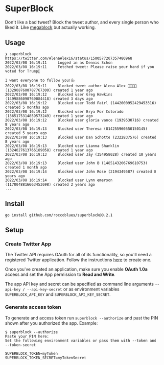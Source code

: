 # SuperBlock

Don't like a bad tweet? Block the tweet author, and every single person who liked it. Like [megablock](https://megablock.xyz/) but actually working.

## Usage

```
❯ superblock https://twitter.com/AlenaAlex16/status/1500577207357480968
2022/03/08 16:19:11 	Logged in as Dennis Schön
2022/03/08 16:19:11 	Fetched tweet: Please raise your hand if you voted for Trump🤚

I want everyone to follow you!👍
2022/03/08 16:19:11 	Blocked tweet author Alena Alex 👍🏽🇺🇸 (1329087600787767300) created 1 year ago
2022/03/08 16:19:12 	Blocked user Greg Hawkins (1499886090769084418) created 3 days ago
2022/03/08 16:19:12 	Blocked user Todd Fairl (1442000952429453316) created 5 months ago
2022/03/08 16:19:12 	Blocked user Brya For Colorado (1365175314859573249) created 1 year ago
2022/03/08 16:19:12 	Blocked user gloria vance (1939530716) created 8 years ago
2022/03/08 16:19:13 	Blocked user Theresa (814255960550150145) created 5 years ago
2022/03/08 16:19:13 	Blocked user Dan Schotte (2322837576) created 8 years ago
2022/03/08 16:19:13 	Blocked user Lianna Shanklin (1324027613766189058) created 1 year ago
2022/03/08 16:19:13 	Blocked user Jay (354958028) created 10 years ago
2022/03/08 16:19:13 	Blocked user John B (1485143206769610753) created 1 month ago
2022/03/08 16:19:14 	Blocked user John Rose (2194349587) created 8 years ago
2022/03/08 16:19:14 	Blocked user Lynn emerson (1170048816663453698) created 2 years ago
...
```

## Install

`go install github.com/roccoblues/superblock@0.2.1`

## Setup

### Create Twitter App

The Twitter API requires OAuth for all of its functionality, so you'll need a registered Twitter application. Follow the instructions
[here](https://developer.twitter.com/en/docs/twitter-api/getting-started/getting-access-to-the-twitter-api) to create one.

Once you've created an application, make sure you enable __OAuth 1.0a__ access and set the App permission to __Read and Write__.

The app API key and secret can be specified as command line arguments `--api-key / --api-key-secret` or as environment variables `SUPERBLOCK_API_KEY` and `SUPERBLOCK_API_KEY_SECRET`.

### Generate access token

To generate and access token run `superblock --authorize` and past the PIN shown after you authorized the app. Example:

```
$ superblock --authorize
Paste your PIN here:
Set the following environment variables or pass them with --token and --token-secret

SUPERBLOCK_TOKEN=myToken
SUPERBLOCK_TOKEN_SECRET=myTokenSecret
```

